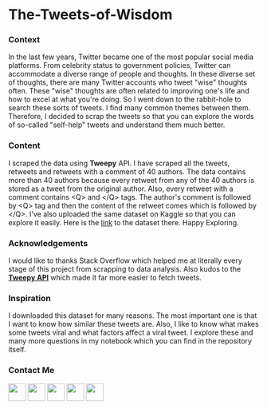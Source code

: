 # The-Tweets-of-Wisdom

### Context

In the last few years, Twitter became one of the most popular social media platforms. From celebrity status to government policies, Twitter can accommodate a diverse range of people and thoughts. In these diverse set of thoughts, there are many Twitter accounts who tweet "wise" thoughts often. These "wise" thoughts are often related to improving one's life and how to excel at what you're doing. So I went down to the rabbit-hole to search these sorts of tweets. I find many common themes between them. Therefore, I decided to scrap the tweets so that you can explore the words of so-called "self-help" tweets and understand them much better.

### Content

I scraped the data using **Tweepy** API. I have scraped all the tweets, retweets and retweets with a comment of 40 authors. The data contains more than 40 authors because every retweet from any of the 40 authors is stored as a tweet from the original author. Also, every retweet with a comment contains &lt;Q&gt; and &lt;/Q&gt; tags. The author's comment is followed by &lt;Q&gt; tag and then the content of the retweet comes which is followed by &lt;/Q&gt;. I've also uploaded the same dataset on Kaggle so that you can explore it easily. Here is the [link](https://www.kaggle.com/hsankesara/the-tweets-of-wisdom) to the dataset there. Happy Exploring.

### Acknowledgements

I would like to thanks Stack Overflow which helped me at literally every stage of this project from scrapping to data analysis. Also kudos to the [**Tweepy API**](https://github.com/tweepy/tweepy) which made it far more easier to fetch tweets.

### Inspiration

I downloaded this dataset for many reasons. The most important one is that I want to know how similar these tweets are. Also, I like to know what makes some tweets viral and what factors affect a viral tweet. I explore these and many more questions in my notebook which you can find in the repository itself.

### Contact Me

[<img src="http://i.imgur.com/0o48UoR.png" width="35">](https://github.com/Hsankesara/) [<img src="https://i.imgur.com/0IdggSZ.png" width="35">](https://www.linkedin.com/in/heet-sankesara-72383a152/) [<img src="http://i.imgur.com/tXSoThF.png" width="35">](https://twitter.com/TheSankesara) [<img src="https://loading.io/s/icon/vzeour.svg" width="35">](https://www.kaggle.com/hsankesara) [<img src="https://image.flaticon.com/icons/svg/2111/2111505.svg" width="35">](https://medium.com/@heetsankesara3)
